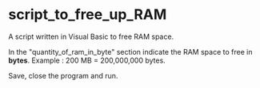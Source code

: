# script_to_free_up_RAM
A script written in Visual Basic to free RAM space.

In the "quantity_of_ram_in_byte" section indicate the RAM space to free in **bytes**.
Example : 200 MB = 200,000,000 bytes.

Save, close the program and run.
